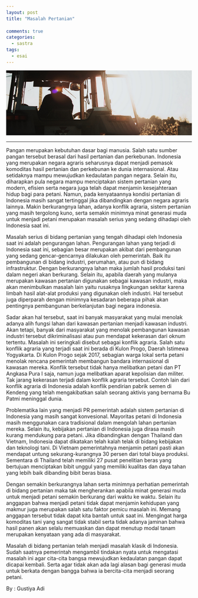 ```yaml
---
layout: post
title: "Masalah Pertanian"

comments: true
categories:
  - sastra
tags:
  - esai
---
```


![Farm](/images/tani.png)
<hr>
Pangan merupakan kebutuhan dasar bagi manusia. Salah satu sumber pangan tersebut berasal dari hasil pertanian dan perkebunan. Indonesia yang merupakan negara agraris seharusnya dapat menjadi pemasok komoditas hasil pertanian dan perkebunan ke dunia internasional. Atau setidaknya mampu mewujudkan kedaulatan pangan negara. Selain itu, diharapkan pula negara mampu menciptakan sistem pertanian yang modern, efisien serta negara juga telah dapat menjamin kesejahteraan hidup bagi para petani. Namun, pada kenyataannya kondisi pertanian di Indonesia masih sangat tertinggal jika dibandingkan dengan negara agraris lainnya. Makin berkurangnya lahan, adanya konflik agraria, sistem pertanian yang masih tergolong kuno, serta semakin minimnya minat generasi muda untuk menjadi petani merupakan masalah serius yang sedang dihadapi oleh Indonesia saat ini.

Masalah serius di bidang pertanian yang tengah dihadapi oleh Indonesia saat ini adalah pengurangan lahan. Pengurangan lahan yang terjadi di Indonesia saat ini, sebagian besar merupakan akibat dari pembangunan yang sedang gencar-gencarnya dilakukan oleh pemerintah. Baik itu pembangunan di bidang industri, perumahan, atau pun di bidang infrastruktur. Dengan berkurangnya lahan maka jumlah hasil produksi tani dalam negeri akan berkurang. Selain itu, apabila daerah yang mulanya merupakan kawasan pertanian digunakan sebagai kawasan industri, maka akan menimbulkan masalah lain yaitu rusaknya lingkungan sekitar karena limbah hasil alat-alat produksi yang digunakan oleh industri. Hal tersebut juga diperparah dengan minimnya kesadaran beberapa pihak akan pentingnya pembangunan berkelanjutan bagi negara indonesia.

Sadar akan hal tersebut, saat ini banyak masyarakat yang mulai menolak adanya alih fungsi lahan dari kawasan pertanian menjadi kawasan industri. Akan tetapi, banyak dari masyarakat yang menolak pembangunan kawasan industri tersebut dikriminalisasi atau pun mendapat kekerasan dari oknum tertentu. Masalah ini seringkali disebut sebagai konflik agraria. Salah satu konflik agraria yang terjadi saat ini berada di Kulon Progo, Daerah Istimewa Yogyakarta. Di Kulon Progo sejak 2017, sebagian warga lokal serta petani menolak rencana pemerintah membangun bandara internasional di kawasan mereka. Konflik tersebut tidak hanya melibatkan petani dan PT Angkasa Pura I saja, namun juga melibatkan aparat kepolisian dan militer. Tak jarang kekerasan terjadi dalam konflik agraria tersebut. Contoh lain dari konflik agraria di Indonesia adalah konflik pendirian pabrik semen di Kendeng yang telah mengakibatkan salah seorang aktivis yang bernama Bu Patmi meninggal dunia.

Problematika lain yang menjadi PR pemerintah adalah sistem pertanian di Indonesia yang masih sangat konvesional. Mayoritas petani di Indonesia masih menggunakan cara tradisional dalam mengolah lahan pertanian mereka. Selain itu, kebijakan pertanian di Indonesia juga dirasa masih kurang mendukung para petani. Jika dibandingkan dengan Thailand dan Vietnam, Indonesia dapat dikatakan telah kalah telak di bidang kebijakan dan teknologi tani. Di Vietnam pemerintahnya menjamin petani pasti akan mendapat untung sekurang-kurangnya 30 persen dari total biaya produksi. Sementara di Thailand telah memiliki 27 pusat penelitian beras yang bertujuan menciptakan bibit unggul yang memiliki kualitas dan daya tahan yang lebih baik dibanding bibit beras biasa.

Dengan semakin berkurangnya lahan serta minimnya perhatian pemerintah di bidang pertanian maka tak mengherankan apabila minat generasi muda untuk menjadi petani semakin berkurang dari waktu ke waktu. Selain itu anggapan bahwa menjadi petani tidak dapat menjamin kehidupan yang makmur juga merupakan salah satu faktor pemicu masalah ini. Memang anggapan tersebut tidak dapat kita bantah untuk saat ini. Mengingat harga komoditas tani yang sangat tidak stabil serta tidak adanya jaminan bahwa hasil panen akan selalu memuaskan dan dapat menutup modal tanam merupakan kenyataan yang ada di masyarakat.

Masalah di bidang pertanian telah menjadi masalah klasik di Indonesia. Sudah saatnya pemerintah mengambil tindakan nyata untuk mengatasi masalah ini agar cita-cita bangsa mewujudkan kedaulatan pangan dapat dicapai kembali. Serta agar tidak akan ada lagi alasan bagi generasi muda untuk berkata dengan bangga bahwa ia bercita-cita menjadi seorang petani.

By : Gustiya Adi
